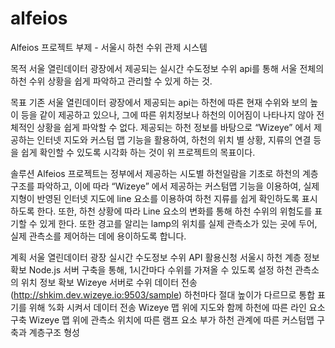 # alfeios

Alfeios 프로젝트
부제 - 서울시 하천 수위 관제 시스템

목적
서울 열린데이터 광장에서 제공되는 실시간 수도정보 수위 api를 통해 서울 전체의 하천 수위 상황을 쉽게 파악하고 관리할 수 있게 하는 것.

목표
기존 서울 열린데이터 광장에서 제공되는 api는 하천에 따른 현재 수위와 보의 높이 등을 같이 제공하고 있으나, 그에 따른 위치정보나 하천의 이어짐이 나타나지 않아 전체적인 상황을 쉽게 파악할 수 없다. 제공되는 하천 정보를 바탕으로 “Wizeye” 에서 제공하는 인터넷 지도와 커스텀 맵 기능을 활용하여, 하천의 위치 별 상황, 지류의 연결 등을 쉽게 확인할 수 있도록 시각화 하는 것이 위 프로젝트의 목표이다.

솔루션
Alfeios 프로젝트는 정부에서 제공하는 시도별 하천일람을 기초로 하천의 계층구조를 파악하고, 이에 따라 “Wizeye” 에서 제공하는 커스텀맵 기능을 이용하여, 실제 지형이 반영된 인터넷 지도에 line 요소를 이용하여 하천 지류를 쉽게 확인하도록 표시하도록 한다.  또한, 하천 상황에 따라 Line 요소의  변화를 통해 하천 수위의 위험도를 표기할 수 있게 한다. 또한 경고를 알리는 lamp의 위치를 실제 관측소가 있는 곳에 두어, 실제 관측소를 제어하는 데에 용이하도록 합니다.

계획
서울 열린데이터 광장 실시간 수도정보 수위 API 활용신청
서울시 하천 계층 정보 확보
Node.js 서버 구축을 통해, 1시간마다 수위를 가져올 수 있도록 설정
하천 관측소의 위치 정보 확보
Wizeye 서버로 수위 데이터 전송 (http://shkim.dev.wizeye.io:9503/sample)
하천마다 절대 높이가 다르므로 통합 표기를 위해 %화 시켜서 데이터 전송
Wizeye 맵 위에 지도와 함께 하천에 따른 라인 요소 구축
Wizeye 맵 위에 관측소 위치에 따른 램프 요소 부가
하천 관계에 따른 커스텀맵 구축과 계층구조 형성
